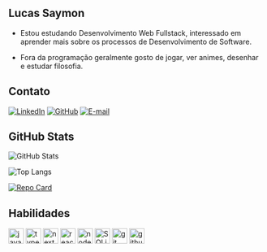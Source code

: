 ## Lucas Saymon

- Estou estudando Desenvolvimento Web Fullstack, interessado em aprender mais sobre os processos de Desenvolvimento de Software.

- Fora da programação geralmente gosto de jogar, ver animes, desenhar e estudar filosofia.

## Contato

[![LinkedIn](https://img.shields.io/badge/LinkedIn-000?style=for-the-badge&logo=linkedin&logoColor=0E76A8)](https://www.linkedin.com/in/lucas-saymon/)
[![GitHub](https://img.shields.io/badge/GitHbt-000?style=for-the-badge&logo=github&logoColor=white)](+https://github.com/lucassaymon1)
[![E-mail](https://img.shields.io/badge/-Email-000?style=for-the-badge&logo=microsoft-outlook&logoColor=007BFF)](mailto:lucassaymon.dev@gmail.com)

## GitHub Stats

![GitHub Stats](https://github-readme-stats.vercel.app/api?username=lucassaymon1&theme=transparent&bg_color=000&border_color=30A3DC&show_icons=true&icon_color=30A3DC&title_color=E94D5F&text_color=FFF)

![Top Langs](https://github-readme-stats-git-masterrstaa-rickstaa.vercel.app/api/top-langs/?username=lucassaymon1&layout=compact&bg_color=000&border_color=30A3DC&title_color=E94D5F&text_color=FFF)

[![Repo Card](https://github-readme-stats.vercel.app/api/pin/?username=lucassaymon1&repo=foodexplorer-api&bg_color=000&border_color=30A3DC&show_icons=true&icon_color=30A3DC&title_color=E94D5F&text_color=FFF)](https://github.com/lucassaymon1/foodexplorer-api)

## Habilidades

<img  align="center" alt="javascript" width="30" src="https://cdn.jsdelivr.net/gh/devicons/devicon/icons/javascript/javascript-original.svg" />
<img  align="center" alt="typescript" width="30" src="https://cdn.jsdelivr.net/gh/devicons/devicon/icons/typescript/typescript-original.svg" />
<img  align="center" alt="nextJS" width="30" src="https://cdn.jsdelivr.net/gh/devicons/devicon/icons/nextjs/nextjs-original.svg" />
<img  align="center" alt="reactJS" width="30" src="https://cdn.jsdelivr.net/gh/devicons/devicon/icons/react/react-original.svg" />
<img  align="center" alt="nodeJS" width="30" src="https://cdn.jsdelivr.net/gh/devicons/devicon/icons/nodejs/nodejs-original.svg" />
<img  align="center" alt="SQLite" width="30" src="https://cdn.jsdelivr.net/gh/devicons/devicon/icons/sqlite/sqlite-original.svg" />
<img  align="center" alt="git" width="30" src="https://cdn.jsdelivr.net/gh/devicons/devicon/icons/git/git-original.svg" />
<img  align="center" alt="github" width="30" src="https://cdn.jsdelivr.net/gh/devicons/devicon/icons/github/github-original.svg" />
